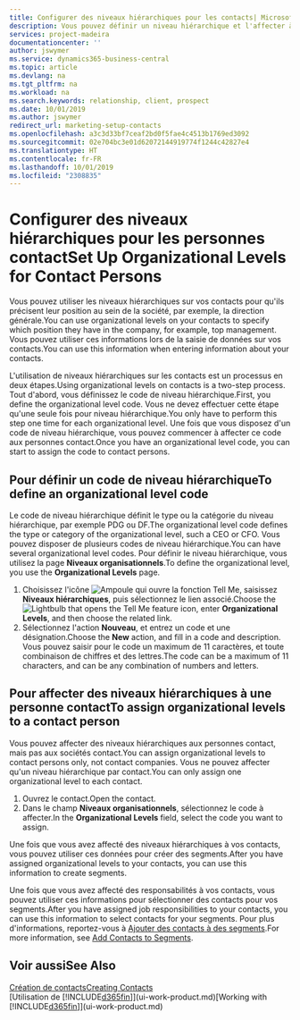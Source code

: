 ```yaml
---
title: Configurer des niveaux hiérarchiques pour les contacts| Microsoft Docs
description: Vous pouvez définir un niveau hiérarchique et l'affecter à vos contacts pour indiquer leur position au sein de leur société, par exemple, la direction générale.
services: project-madeira
documentationcenter: ''
author: jswymer
ms.service: dynamics365-business-central
ms.topic: article
ms.devlang: na
ms.tgt_pltfrm: na
ms.workload: na
ms.search.keywords: relationship, client, prospect
ms.date: 10/01/2019
ms.author: jswymer
redirect_url: marketing-setup-contacts
ms.openlocfilehash: a3c3d33bf7ceaf2bd0f5fae4c4513b1769ed3092
ms.sourcegitcommit: 02e704bc3e01d62072144919774f1244c42827e4
ms.translationtype: HT
ms.contentlocale: fr-FR
ms.lasthandoff: 10/01/2019
ms.locfileid: "2308835"
---
```

# <a name="set-up-organizational-levels-for-contact-persons"></a><span data-ttu-id="4ce03-103">Configurer des niveaux hiérarchiques pour les personnes contact</span><span class="sxs-lookup"><span data-stu-id="4ce03-103">Set Up Organizational Levels for Contact Persons</span></span>
<span data-ttu-id="4ce03-104">Vous pouvez utiliser les niveaux hiérarchiques sur vos contacts pour qu'ils précisent leur position au sein de la société, par exemple, la direction générale.</span><span class="sxs-lookup"><span data-stu-id="4ce03-104">You can use organizational levels on your contacts to specify which position they have in the company, for example, top management.</span></span> <span data-ttu-id="4ce03-105">Vous pouvez utiliser ces informations lors de la saisie de données sur vos contacts.</span><span class="sxs-lookup"><span data-stu-id="4ce03-105">You can use this information when entering information about your contacts.</span></span>

<span data-ttu-id="4ce03-106">L'utilisation de niveaux hiérarchiques sur les contacts est un processus en deux étapes.</span><span class="sxs-lookup"><span data-stu-id="4ce03-106">Using organizational levels on contacts is a two-step process.</span></span> <span data-ttu-id="4ce03-107">Tout d'abord, vous définissez le code de niveau hiérarchique.</span><span class="sxs-lookup"><span data-stu-id="4ce03-107">First, you define the organizational level code.</span></span> <span data-ttu-id="4ce03-108">Vous ne devez effectuer cette étape qu'une seule fois pour niveau hiérarchique.</span><span class="sxs-lookup"><span data-stu-id="4ce03-108">You only have to perform this step one time for each organizational level.</span></span> <span data-ttu-id="4ce03-109">Une fois que vous disposez d'un code de niveau hiérarchique, vous pouvez commencer à affecter ce code aux personnes contact.</span><span class="sxs-lookup"><span data-stu-id="4ce03-109">Once you have an organizational level code, you can start to assign the code to contact persons.</span></span>

## <a name="to-define-an-organizational-level-code"></a><span data-ttu-id="4ce03-110">Pour définir un code de niveau hiérarchique</span><span class="sxs-lookup"><span data-stu-id="4ce03-110">To define an organizational level code</span></span>
<span data-ttu-id="4ce03-111">Le code de niveau hiérarchique définit le type ou la catégorie du niveau hiérarchique, par exemple PDG ou DF.</span><span class="sxs-lookup"><span data-stu-id="4ce03-111">The organizational level code defines the type or category of the organizational level, such a CEO  or CFO.</span></span> <span data-ttu-id="4ce03-112">Vous pouvez disposer de plusieurs codes de niveau hiérarchique.</span><span class="sxs-lookup"><span data-stu-id="4ce03-112">You can have several organizational level codes.</span></span> <span data-ttu-id="4ce03-113">Pour définir le niveau hiérarchique, vous utilisez la page **Niveaux organisationnels**.</span><span class="sxs-lookup"><span data-stu-id="4ce03-113">To define the organizational level, you use the **Organizational Levels** page.</span></span>

1. <span data-ttu-id="4ce03-114">Choisissez l'icône ![Ampoule qui ouvre la fonction Tell Me](media/ui-search/search_small.png "Dites-moi ce que vous voulez faire"), saisissez **Niveaux hiérarchiques**, puis sélectionnez le lien associé.</span><span class="sxs-lookup"><span data-stu-id="4ce03-114">Choose the ![Lightbulb that opens the Tell Me feature](media/ui-search/search_small.png "Tell me what you want to do") icon, enter **Organizational Levels**, and then choose the related link.</span></span>
2. <span data-ttu-id="4ce03-115">Sélectionnez l'action **Nouveau**, et entrez un code et une désignation.</span><span class="sxs-lookup"><span data-stu-id="4ce03-115">Choose the **New** action, and fill in a code and description.</span></span> <span data-ttu-id="4ce03-116">Vous pouvez saisir pour le code un maximum de 11 caractères, et toute combinaison de chiffres et des lettres.</span><span class="sxs-lookup"><span data-stu-id="4ce03-116">The code can be a maximum of 11 characters, and can be any combination of numbers and letters.</span></span>

## <a name="to-assign-organizational-levels-to-a-contact-person"></a><span data-ttu-id="4ce03-117">Pour affecter des niveaux hiérarchiques à une personne contact</span><span class="sxs-lookup"><span data-stu-id="4ce03-117">To assign organizational levels to a contact person</span></span>
<span data-ttu-id="4ce03-118">Vous pouvez affecter des niveaux hiérarchiques aux personnes contact, mais pas aux sociétés contact.</span><span class="sxs-lookup"><span data-stu-id="4ce03-118">You can assign organizational levels to contact persons only, not contact companies.</span></span> <span data-ttu-id="4ce03-119">Vous ne pouvez affecter qu'un niveau hiérarchique par contact.</span><span class="sxs-lookup"><span data-stu-id="4ce03-119">You can only assign one organizational level to each contact.</span></span>

1. <span data-ttu-id="4ce03-120">Ouvrez le contact.</span><span class="sxs-lookup"><span data-stu-id="4ce03-120">Open the contact.</span></span>
2. <span data-ttu-id="4ce03-121">Dans le champ **Niveaux organisationnels**, sélectionnez le code à affecter.</span><span class="sxs-lookup"><span data-stu-id="4ce03-121">In the **Organizational Levels** field, select the code you want to assign.</span></span>

<span data-ttu-id="4ce03-122">Une fois que vous avez affecté des niveaux hiérarchiques à vos contacts, vous pouvez utiliser ces données pour créer des segments.</span><span class="sxs-lookup"><span data-stu-id="4ce03-122">After you have assigned organizational levels to your contacts, you can use this information to create segments.</span></span>

<span data-ttu-id="4ce03-123">Une fois que vous avez affecté des responsabilités à vos contacts, vous pouvez utiliser ces informations pour sélectionner des contacts pour vos segments.</span><span class="sxs-lookup"><span data-stu-id="4ce03-123">After you have assigned job responsibilities to your contacts, you can use this information to select contacts for your segments.</span></span> <span data-ttu-id="4ce03-124">Pour plus d'informations, reportez-vous à [Ajouter des contacts à des segments](marketing-add-contact-segment.md).</span><span class="sxs-lookup"><span data-stu-id="4ce03-124">For more information, see [Add Contacts to Segments](marketing-add-contact-segment.md).</span></span>

## <a name="see-also"></a><span data-ttu-id="4ce03-125">Voir aussi</span><span class="sxs-lookup"><span data-stu-id="4ce03-125">See Also</span></span>
[<span data-ttu-id="4ce03-126">Création de contacts</span><span class="sxs-lookup"><span data-stu-id="4ce03-126">Creating Contacts</span></span>](marketing-create-contact-companies.md)  
<span data-ttu-id="4ce03-127">[Utilisation de [!INCLUDE[d365fin](includes/d365fin_md.md)]](ui-work-product.md)</span><span class="sxs-lookup"><span data-stu-id="4ce03-127">[Working with [!INCLUDE[d365fin](includes/d365fin_md.md)]](ui-work-product.md)</span></span>  
